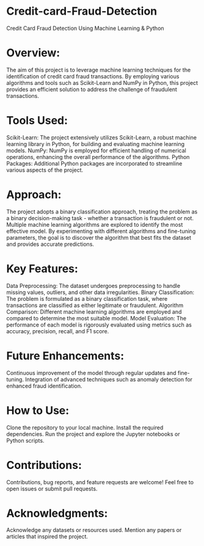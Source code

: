 # Credit-card-Fraud-Detection
Credit Card Fraud Detection Using Machine Learning & Python
# Overview:
The aim of this project is to leverage machine learning techniques for the identification of credit card fraud transactions. By employing various algorithms and tools such as Scikit-Learn and NumPy in Python, this project provides an efficient solution to address the challenge of fraudulent transactions.

# Tools Used:
Scikit-Learn: The project extensively utilizes Scikit-Learn, a robust machine learning library in Python, for building and evaluating machine learning models.
NumPy: NumPy is employed for efficient handling of numerical operations, enhancing the overall performance of the algorithms.
Python Packages: Additional Python packages are incorporated to streamline various aspects of the project.
# Approach:
The project adopts a binary classification approach, treating the problem as a binary decision-making task - whether a transaction is fraudulent or not. Multiple machine learning algorithms are explored to identify the most effective model. By experimenting with different algorithms and fine-tuning parameters, the goal is to discover the algorithm that best fits the dataset and provides accurate predictions.

# Key Features:
Data Preprocessing: The dataset undergoes preprocessing to handle missing values, outliers, and other data irregularities.
Binary Classification: The problem is formulated as a binary classification task, where transactions are classified as either legitimate or fraudulent.
Algorithm Comparison: Different machine learning algorithms are employed and compared to determine the most suitable model.
Model Evaluation: The performance of each model is rigorously evaluated using metrics such as accuracy, precision, recall, and F1 score.
# Future Enhancements:
Continuous improvement of the model through regular updates and fine-tuning.
Integration of advanced techniques such as anomaly detection for enhanced fraud identification.
# How to Use:
Clone the repository to your local machine.
Install the required dependencies.
Run the project and explore the Jupyter notebooks or Python scripts.
# Contributions:
Contributions, bug reports, and feature requests are welcome! Feel free to open issues or submit pull requests.


# Acknowledgments:
Acknowledge any datasets or resources used.
Mention any papers or articles that inspired the project.
